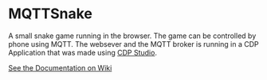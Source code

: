 # MQTTSnake
A small snake game running in the browser. The game can be controlled by phone using MQTT. The websever and the MQTT broker is running in a CDP Application that was made using [CDP Studio](https://cdpstudio.com).

[See the Documentation on Wiki](https://github.com/CDPTechnologies/MQTTSnake/wiki)
